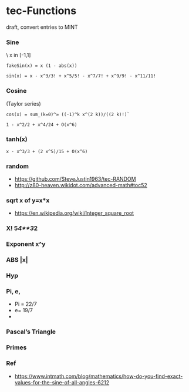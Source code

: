 # tec-Functions

draft, convert entries to MINT


### Sine 
\\ x in [-1,1]
```
fakeSin(x) = x (1 - abs(x))
```
```
sin(x) = x - x^3/3! + x^5/5! - x^7/7! + x^9/9! - x^11/11!
```

### Cosine

(Taylor series)

```
cos(x) = sum_(k=0)^∞ ((-1)^k x^(2 k))/((2 k)!)`

1 - x^2/2 + x^4/24 + O(x^6)
```


### tanh(x)
```
x - x^3/3 + (2 x^5)/15 + O(x^6)
```
 

### random
- https://github.com/SteveJustin1963/tec-RANDOM
- http://z80-heaven.wikidot.com/advanced-math#toc52




### sqrt x of y=x*x

- https://en.wikipedia.org/wiki/Integer_square_root

### X! 5*4**3*2

### Exponent x^y


### ABS  |x|

### Hyp

### Pi, e, 
- Pi = 22/7
- e= 19/7
-

### Pascal’s Triangle


### Primes



### Ref
- https://www.intmath.com/blog/mathematics/how-do-you-find-exact-values-for-the-sine-of-all-angles-6212




